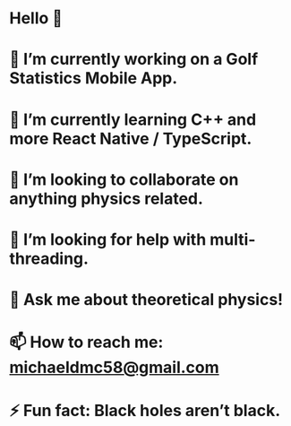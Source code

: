# Hello 👋
# 🔭 I’m currently working on a Golf Statistics Mobile App.
# 🌱 I’m currently learning C++ and more React Native / TypeScript.
# 👯 I’m looking to collaborate on anything physics related.
# 🤔 I’m looking for help with multi-threading.
# 💬 Ask me about theoretical physics!
# 📫 How to reach me: michaeldmc58@gmail.com
# ⚡ Fun fact: Black holes aren’t black.

<!--
**MikeMac15/MikeMac15** is a ✨ _special_ ✨ repository because its `README.md` (this file) appears on your GitHub profile.

Here are some ideas to get you started:

-->

